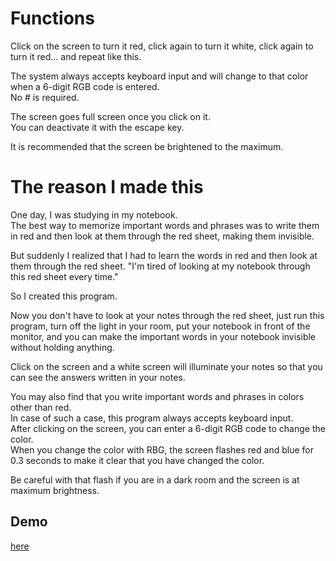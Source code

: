 # Functions
Click on the screen to turn it red, click again to turn it white, click again to turn it red... and repeat like this.  

The system always accepts keyboard input and will change to that color when a 6-digit RGB code is entered.  
No # is required.  

The screen goes full screen once you click on it.  
You can deactivate it with the escape key.  

It is recommended that the screen be brightened to the maximum.  

# The reason I made this
One day, I was studying in my notebook.  
The best way to memorize important words and phrases was to write them in red and then look at them through the red sheet, making them invisible.  
  
But suddenly I realized that I had to learn the words in red and then look at them through the red sheet.  "I'm tired of looking at my notebook through this red sheet every time."  
  
So I created this program.  
  
Now you don't have to look at your notes through the red sheet, just run this program, turn off the light in your room, put your notebook in front of the monitor, and you can make the important words in your notebook invisible without holding anything.  
  
Click on the screen and a white screen will illuminate your notes so that you can see the answers written in your notes.  
  
You may also find that you write important words and phrases in colors other than red.  
In case of such a case, this program always accepts keyboard input.  
After clicking on the screen, you can enter a 6-digit RGB code to change the color.  
When you change the color with RBG, the screen flashes red and blue for 0.3 seconds to make it clear that you have changed the color.  
  
Be careful with that flash if you are in a dark room and the screen is at maximum brightness.  

## Demo
[here](https://sayutim.github.io/Red-Wallpaper/)
